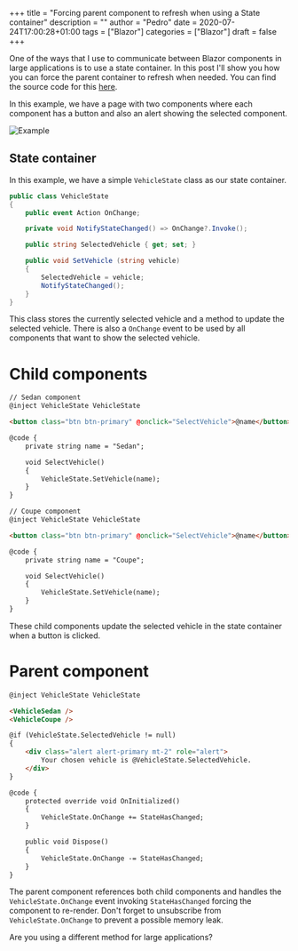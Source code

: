 +++
title = "Forcing parent component to refresh when using a State container"
description = ""
author = "Pedro"
date = 2020-07-24T17:00:28+01:00
tags = ["Blazor"]
categories = ["Blazor"]
draft = false
+++

One of the ways that I use to communicate between Blazor components in large applications is to use a state container. In this post I'll show you how you can force the parent container to refresh when needed. You can find the source code for this [here](https://github.com/pedropalmares/BlazorServerSamples/commit/bda723c061ea3bc13573537d33adfab9fa80d71e).

In this example, we have a page with two components where each component has a button and also an alert showing the selected component.

![Example](/img/blazor-forcing-parent-refresh-state-container-1.png)

## State container
In this example, we have a simple `VehicleState` class as our state container. 
```cs
public class VehicleState
{
    public event Action OnChange;

    private void NotifyStateChanged() => OnChange?.Invoke();

    public string SelectedVehicle { get; set; }

    public void SetVehicle (string vehicle)
    {
        SelectedVehicle = vehicle;
        NotifyStateChanged();
    }
}
```

This class stores the currently selected vehicle and a method to update the selected vehicle. There is also a `OnChange` event to be used by all components that want to show the selected vehicle.

# Child components

```html
// Sedan component
@inject VehicleState VehicleState 

<button class="btn btn-primary" @onclick="SelectVehicle">@name</button>

@code {
    private string name = "Sedan";

    void SelectVehicle()
    {
        VehicleState.SetVehicle(name);
    }
}
```

```html
// Coupe component
@inject VehicleState VehicleState

<button class="btn btn-primary" @onclick="SelectVehicle">@name</button>

@code {
    private string name = "Coupe";

    void SelectVehicle()
    {
        VehicleState.SetVehicle(name);
    }
}
```

These child components update the selected vehicle in the state container when a button is clicked.

# Parent component

```html 
@inject VehicleState VehicleState

<VehicleSedan />
<VehicleCoupe />

@if (VehicleState.SelectedVehicle != null)
{
    <div class="alert alert-primary mt-2" role="alert">
        Your chosen vehicle is @VehicleState.SelectedVehicle.
    </div>
}

@code {
    protected override void OnInitialized()
    {
        VehicleState.OnChange += StateHasChanged;
    }

    public void Dispose()
    {
        VehicleState.OnChange -= StateHasChanged;
    }
}
```
The parent component references both child components and handles the `VehicleState.OnChange` event invoking `StateHasChanged` forcing the component to re-render.
Don't forget to unsubscribe from `VehicleState.OnChange` to prevent a possible memory leak.

Are you using a different method for large applications?